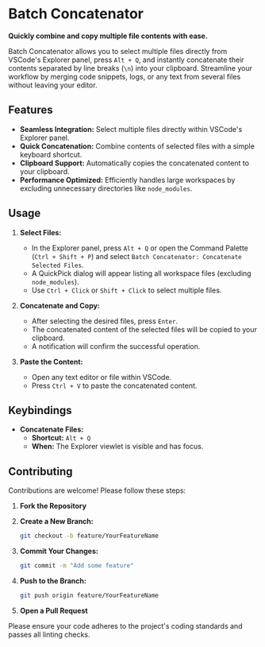 # Batch Concatenator

**Quickly combine and copy multiple file contents with ease.**

Batch Concatenator allows you to select multiple files directly from VSCode's Explorer panel, press `Alt + Q`, and instantly concatenate their contents separated by line breaks (`\n`) into your clipboard. Streamline your workflow by merging code snippets, logs, or any text from several files without leaving your editor.

## Features

- **Seamless Integration:** Select multiple files directly within VSCode's Explorer panel.
- **Quick Concatenation:** Combine contents of selected files with a simple keyboard shortcut.
- **Clipboard Support:** Automatically copies the concatenated content to your clipboard.
- **Performance Optimized:** Efficiently handles large workspaces by excluding unnecessary directories like `node_modules`.

## Usage

1. **Select Files:**

   - In the Explorer panel, press `Alt + Q` or open the Command Palette (`Ctrl + Shift + P`) and select `Batch Concatenator: Concatenate Selected Files`.
   - A QuickPick dialog will appear listing all workspace files (excluding `node_modules`).
   - Use `Ctrl + Click` or `Shift + Click` to select multiple files.

2. **Concatenate and Copy:**

   - After selecting the desired files, press `Enter`.
   - The concatenated content of the selected files will be copied to your clipboard.
   - A notification will confirm the successful operation.

3. **Paste the Content:**

   - Open any text editor or file within VSCode.
   - Press `Ctrl + V` to paste the concatenated content.

## Keybindings

- **Concatenate Files:**
  - **Shortcut:** `Alt + Q`
  - **When:** The Explorer viewlet is visible and has focus.

## Contributing

Contributions are welcome! Please follow these steps:

1. **Fork the Repository**
2. **Create a New Branch:**

   ```bash
   git checkout -b feature/YourFeatureName
   ```

3. **Commit Your Changes:**

   ```bash
   git commit -m "Add some feature"
   ```

4. **Push to the Branch:**

   ```bash
   git push origin feature/YourFeatureName
   ```

5. **Open a Pull Request**

Please ensure your code adheres to the project's coding standards and passes all linting checks.
